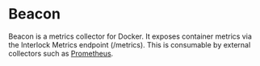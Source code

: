# Beacon
Beacon is a metrics collector for Docker.  It exposes container metrics
via the Interlock Metrics endpoint (/metrics).  This is consumable by external
collectors such as [Prometheus](http://prometheus.io).
